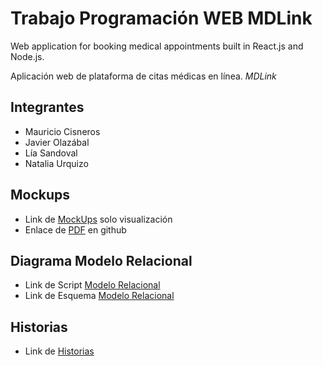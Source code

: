 # Trabajo Programación WEB  **MDLink**

Web application for booking medical appointments built in React.js and Node.js. 

Aplicación web de plataforma de citas médicas en línea. *MDLink*
## Integrantes
 - Mauricio Cisneros
 - Javier Olazábal
 - Lía Sandoval
 - Natalia Urquizo

## Mockups

- Link de [MockUps](https://docs.google.com/drawings/d/1IlhPkF2gRAlWUt00z6HU51ozRbY-JErL1zwr8ZAcwa4/edit?usp=sharing) solo visualización
- Enlace de [PDF](https://github.com/Chad-O/Pw-grupo6/blob/master/doc/MockUps/MockUps.pdf) en github

## Diagrama Modelo Relacional

- Link de Script [Modelo Relacional](https://github.com/Chad-O/Pw-grupo6/blob/master/doc/Modelo_Relacional/ModeloScript.txt)
- Link de Esquema [Modelo Relacional](https://github.com/Chad-O/Pw-grupo6/blob/master/doc/Modelo_Relacional/ModeloDiagrama.pdf)

## Historias

- Link de [Historias](https://github.com/Chad-O/Pw-grupo6/blob/master/doc/Historias/Trabajo_Requerimientos_20221%20(1).xlsx)
